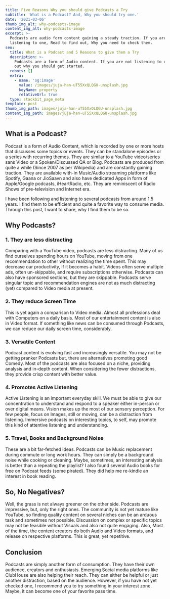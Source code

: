 ```yaml
---
title: Five Reasons Why you should give Podcasts a Try
subtitle: 'What is a Podcast? And, Why you should try one.'
date: '2021-03-06'
thumb_img_alt: why-podcasts-image
content_img_alt: why-podcasts-image
excerpt: >-
  Podcasts are audio form content gaining a steady traction. If you are not
  listening to one, Read to find out, Why you need to check them.
seo:
  title: What is a Podcast and 5 Reasons to give them a Try
  description: >-
    Podcasts are a form of Audio content. If you are not listening to one, find
    out why you should get started.
  robots: []
  extra:
    - name: 'og:image'
      value: /images/juja-han-uT55XxQLQGU-unsplash.jpg
      keyName: property
      relativeUrl: true
  type: stackbit_page_meta
template: post
thumb_img_path: images/juja-han-uT55XxQLQGU-unsplash.jpg
content_img_path: images/juja-han-uT55XxQLQGU-unsplash.jpg
---
```

## What is a Podcast?

Podcast is a form of Audio Content, which is recorded by one or more hosts that discusses some topics or events. They can be standalone episodes or a series with recurring themes. They are similar to a YouTube video/series sans Video or a Spoken/Discussed QA or Blog. Podcasts are produced from quite a while (Since 2007 as per Wikipedia) and are constantly gaining traction. They are available with-in Music/Audio streaming platforms like Spotify, Gaana or JioSaavn and also have dedicated Apps in form of Apple/Google podcasts, iHeartRadio, etc. They are reminiscent of Radio Shows of pre-television and Internet era.

I have been following and listening to several podcasts from around 1.5 years. I find them to be efficient and quite a favorite way to consume media. Through this post, I want to share, why I find them to be so.

## Why Podcasts?

### 1. They are less distracting

Comparing with a YouTube video, podcasts are less distracting. Many of us find ourselves spending hours on YouTube, moving from one recommendation to other without realizing the time spent. This may decrease our productivity, if it becomes a habit. Videos often serve multiple ads, often un-skippable, and require subscriptions otherwise. Podcasts can also have sponsored sections, but they are skippable. Podcasts serve singular topic and recommendation engines are not as much distracting (yet) compared to Video media at present.

### 2. They reduce Screen Time

This is yet again a comparison to Video media. Almost all professions deal with Computers on a daily basis. Most of our entertainment content is also in Video format. If something like news can be consumed through Podcasts, we can reduce our daily screen time, considerably.

### 3. Versatile Content

Podcast content is evolving fast and increasingly versatile. You may not be getting pranker Podcasts but, there are alternatives promoting good Comedy. Most of the podcasts are also focused on a niche, providing analysis and in-depth content. When considering the fewer distractions, they provide crisp content with better value.

### 4. Promotes Active Listening

Active Listening is an important everyday skill. We must be able to give our concentration to understand and respond to a speaker either in-person or over digital means. Vision makes up the most of our sensory perception. For few people, focus on Images, still or moving, can be a distraction from listening. Immersive podcasts on interesting topics, to self, may promote this kind of attentive listening and understanding.

### 5. Travel, Books and Background Noise

These are a bit far-fetched ideas. Podcasts can be Music replacement during commute or long work hours. They can simply be a background noise while cooking or cleaning. Maybe, sometimes, an interesting analysis is better than a repeating the playlist? I also found several Audio books for free on Podcast feeds (some pirated). They did help me re-kindle an interest in book reading.

## So, No Negatives?

Well, the grass is not always greener on the other side. Podcasts are impressive, but, only the right ones. The community is not yet mature like YouTube, so finding quality content on several niches can be an arduous task and sometimes not possible. Discussion on complex or specific topics may not be feasible without Visuals and also not quite engaging. Also, Most of the time, the content creators do both Audio and Video formats, and release on respective platforms. This is great, yet repetitive.

## Conclusion

Podcasts are simply another form of consumption. They have their own audience, creators and enthusiasts. Emerging Social media platforms like ClubHouse are also helping their reach. They can either be helpful or just another distraction, based on the audience. However, if you have not yet checked one, I recommend you to try something in your interest zone. Maybe, it can become one of your favorite pass time.
